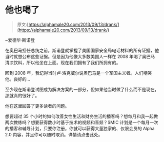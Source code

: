 # 他也喝了

> 原文:[https://alphamale20.com/2013/09/13/drank/](https://alphamale20.com/2013/09/13/drank/)

~爱德华·斯诺登

在奥巴马担任总统之前，斯诺登就掌握了美国国家安全局电话材料的所有证据，他当时就想公布这些证据。但是因为他像大多数美国人一样在 2008 年喝了奥巴马清凉饮料，所以他坐在上面。现在我们拥有了我们所拥有的。

回到 2008 年，我记得当时卢·洛克威尔说奥巴马是一个军国主义者。人们嘲笑他。良好的...

至少现在斯诺登试图成为解决方案的一部分，但如果他当时做了什么而不是现在，那就真的很好了。

他在这里回答了更多读者的问题。

想要超过 35 个小时的如何改善女性生活和财务生活的播客吗？想每月和我一起做两次教练吗？想要获得数小时基于技术的视频和音频？SMIC 计划是一个每月一次的播客和辅导计划，只要你注册，你就可以获得大量独家的、仅限会员的 Alpha 2.0 内容，并且你可以随时取消。详情请点击此处。